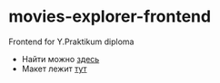 # movies-explorer-frontend
Frontend for Y.Praktikum diploma

* Найти можно [здесь](https://api.favorite-movies.nomoredomains.xyz)
* Макет лежит [тут](https://disk.yandex.ru/d/xsLVaPPcJjyMRw)